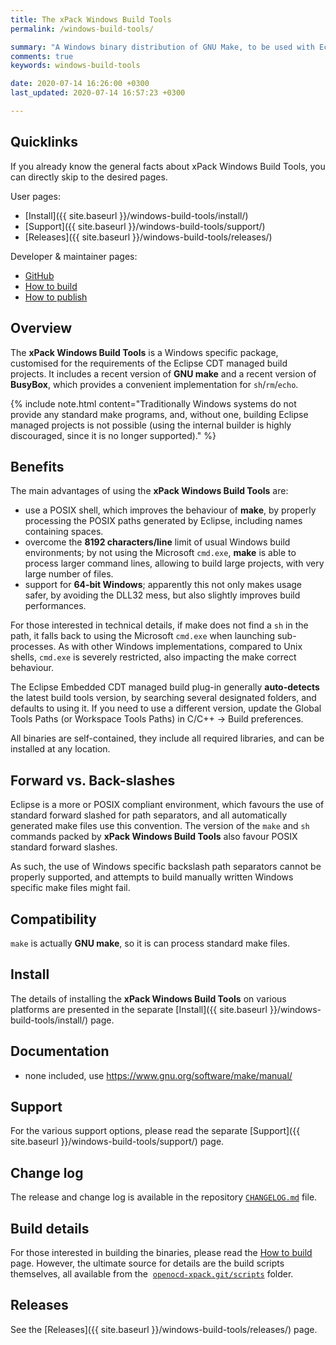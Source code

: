 ```yaml
---
title: The xPack Windows Build Tools
permalink: /windows-build-tools/

summary: "A Windows binary distribution of GNU Make, to be used with Eclipse Embedded CDT."
comments: true
keywords: windows-build-tools

date: 2020-07-14 16:26:00 +0300
last_updated: 2020-07-14 16:57:23 +0300

---
```


## Quicklinks

If you already know the general facts about xPack Windows Build Tools, you can
directly skip to the desired pages.

User pages:

- [Install]({{ site.baseurl }}/windows-build-tools/install/)
- [Support]({{ site.baseurl }}/windows-build-tools/support/)
- [Releases]({{ site.baseurl }}/windows-build-tools/releases/)

Developer & maintainer pages:

- [GitHub](https://github.com/xpack-dev-tools/windows-build-tools-xpack)
- [How to build](https://github.com/xpack-dev-tools/windows-build-tools-xpack/blob/xpack/README-BUILD.md)
- [How to publish](https://github.com/xpack-dev-tools/windows-build-tools-xpack/blob/xpack/README-PUBLISH.md)

## Overview

The **xPack Windows Build Tools** is a Windows specific package,
customised for the requirements of the Eclipse CDT managed build
projects. It includes a recent version of **GNU make** and a recent
version of **BusyBox**, which provides a convenient implementation
for `sh`/`rm`/`echo`.

{% include note.html content="Traditionally Windows systems do not
provide any standard make programs, and, without one, building Eclipse
managed projects is not possible (using the internal builder is highly
discouraged, since it is no longer supported)." %}

## Benefits

The main advantages of using the **xPack Windows Build Tools** are:

- use a POSIX shell, which improves the behaviour
of **make**, by properly processing the POSIX paths generated by Eclipse,
including names containing spaces.
- overcome the **8192 characters/line** limit of usual Windows build
environments; by not using the Microsoft `cmd.exe`, **make** is able to process
larger command lines, allowing to build large projects, with very large
number of files.
- support for **64-bit Windows**; apparently this not only makes usage
safer, by avoiding the DLL32 mess, but also slightly improves build
performances.

For those interested in technical details, if make does not find a `sh`
in the path, it falls back to using the Microsoft `cmd.exe` when launching
sub-processes. As with other Windows implementations, compared to Unix
shells, `cmd.exe` is severely restricted, also impacting the make correct
behaviour.

The Eclipse Embedded CDT managed build plug-in generally **auto-detects**
the latest build tools version, by searching several designated folders,
and defaults to using it. If you need to use a different version, update
the Global Tools Paths (or Workspace Tools Paths) in C/C++ → Build preferences.

All binaries are self-contained, they include all required libraries,
and can be installed at any location.

## Forward vs. Back-slashes

Eclipse is a more or POSIX compliant environment, which favours the use of
standard forward slashed for path separators, and all automatically
generated make files use this convention. The version of the `make` and
`sh` commands packed by **xPack Windows Build Tools** also favour
POSIX standard forward slashes.

As such, the use of Windows specific backslash path separators cannot be
properly supported, and attempts to build manually written Windows
specific make files might fail.

## Compatibility

`make` is actually **GNU make**, so it is can process standard make files.

## Install

The details of installing the **xPack Windows Build Tools** on various
platforms are presented in the separate
[Install]({{ site.baseurl }}/windows-build-tools/install/) page.

## Documentation

- none included, use https://www.gnu.org/software/make/manual/

## Support

For the various support options, please read the separate
[Support]({{ site.baseurl }}/windows-build-tools/support/) page.

## Change log

The release and change log is available in the repository
[`CHANGELOG.md`](https://github.com/xpack-dev-tools/windows-build-tools-xpack/blob/xpack/CHANGELOG.md) file.

## Build details

For those interested in building the binaries, please read the
[How to build](https://github.com/xpack-dev-tools/windows-build-tools-xpack/blob/xpack/README-BUILD.md)
page.
However, the ultimate source for details are the build scripts themselves,
all available from the 
[`openocd-xpack.git/scripts`](https://github.com/xpack-dev-tools/windows-build-tools-xpack/tree/xpack/scripts/)
folder.

## Releases

See the [Releases]({{ site.baseurl }}/windows-build-tools/releases/) page.

